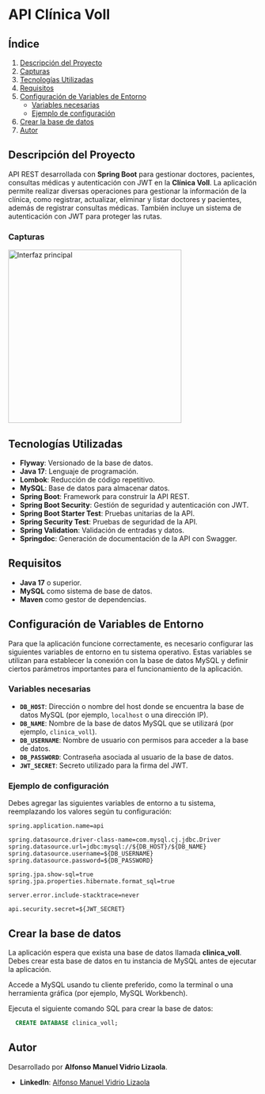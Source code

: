 # API Clínica Voll

## Índice

1. [Descripción del Proyecto](#descripción-del-proyecto)
2. [Capturas](#capturas)
3. [Tecnologías Utilizadas](#tecnologías-utilizadas)
4. [Requisitos](#requisitos)
5. [Configuración de Variables de Entorno](#configuración-de-variables-de-entorno)
    - [Variables necesarias](#variables-necesarias)
    - [Ejemplo de configuración](#ejemplo-de-configuración)
6. [Crear la base de datos](#crear-la-base-de-datos)
7. [Autor](#autor)

## Descripción del Proyecto

API REST desarrollada con **Spring Boot** para gestionar doctores, pacientes, consultas médicas y autenticación con JWT en la **Clínica Voll**. La aplicación permite realizar diversas operaciones para gestionar la información de la clínica, como registrar, actualizar, eliminar y listar doctores y pacientes, además de registrar consultas médicas. También incluye un sistema de autenticación con JWT para proteger las rutas.

### Capturas

<div>
  <img src="https://github.com/user-attachments/assets/e335a713-2af2-4eeb-bbd0-547a71647d53" alt="Interfaz principal" style="height: 350px;">
</div>


## Tecnologías Utilizadas

- **Flyway**: Versionado de la base de datos.
- **Java 17**: Lenguaje de programación.
- **Lombok**: Reducción de código repetitivo.
- **MySQL**: Base de datos para almacenar datos.
- **Spring Boot**: Framework para construir la API REST.
- **Spring Boot Security**: Gestión de seguridad y autenticación con JWT.
- **Spring Boot Starter Test**: Pruebas unitarias de la API.
- **Spring Security Test**: Pruebas de seguridad de la API.
- **Spring Validation**: Validación de entradas y datos.
- **Springdoc**: Generación de documentación de la API con Swagger.


## Requisitos

- **Java 17** o superior.
- **MySQL** como sistema de base de datos.
- **Maven** como gestor de dependencias.

## Configuración de Variables de Entorno

Para que la aplicación funcione correctamente, es necesario configurar las siguientes variables de entorno en tu sistema operativo. Estas variables se utilizan para establecer la conexión con la base de datos MySQL y definir ciertos parámetros importantes para el funcionamiento de la aplicación.

### Variables necesarias

- **`DB_HOST`**: Dirección o nombre del host donde se encuentra la base de datos MySQL (por ejemplo, `localhost` o una dirección IP).
- **`DB_NAME`**: Nombre de la base de datos MySQL que se utilizará (por ejemplo, `clinica_voll`).
- **`DB_USERNAME`**: Nombre de usuario con permisos para acceder a la base de datos.
- **`DB_PASSWORD`**: Contraseña asociada al usuario de la base de datos.
- **`JWT_SECRET`**: Secreto utilizado para la firma del JWT.

### Ejemplo de configuración

Debes agregar las siguientes variables de entorno a tu sistema, reemplazando los valores según tu configuración:

```properties
spring.application.name=api

spring.datasource.driver-class-name=com.mysql.cj.jdbc.Driver
spring.datasource.url=jdbc:mysql://${DB_HOST}/${DB_NAME}
spring.datasource.username=${DB_USERNAME}
spring.datasource.password=${DB_PASSWORD}

spring.jpa.show-sql=true
spring.jpa.properties.hibernate.format_sql=true

server.error.include-stacktrace=never

api.security.secret=${JWT_SECRET}
```
## Crear la base de datos

La aplicación espera que exista una base de datos llamada **clinica_voll**. Debes crear esta base de datos en tu instancia de MySQL antes de ejecutar la aplicación.

Accede a MySQL usando tu cliente preferido, como la terminal o una herramienta gráfica (por ejemplo, MySQL Workbench).

Ejecuta el siguiente comando SQL para crear la base de datos:

```sql
  CREATE DATABASE clinica_voll;
```
## Autor

Desarrollado por **Alfonso Manuel Vidrio Lizaola**.

- **LinkedIn**: [Alfonso Manuel Vidrio Lizaola](https://www.linkedin.com/in/alfonsomanuelvidriolizaola/)

